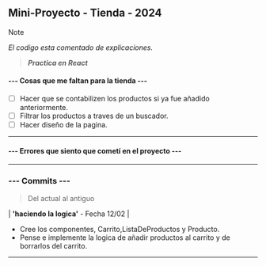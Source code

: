 ## Mini-Proyecto - Tienda - 2024

> [!NOTE]
> _El codigo esta comentado de explicaciones._

> **_Practica en React_**

#### --- Cosas que me faltan para la tienda ---

* [ ] Hacer que se contabilizen los productos si ya fue añadido anteriormente.
* [ ] Filtrar los productos a traves de un buscador.
* [ ] Hacer diseño de la pagina.
___

#### --- Errores que siento que cometí en el proyecto ---

___

### --- Commits --- 

> Del actual al antiguo

| **'haciendo la logica'** - Fecha 12/02 |

* Cree los componentes, Carrito,ListaDeProductos y Producto.
* Pense e implemente la logica de añadir productos al carrito y de borrarlos del carrito.
___